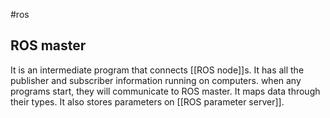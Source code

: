 #ros

## ROS master

It is an intermediate program that connects [[ROS node]]s. It has all the publisher and subscriber information running on computers. when any programs start, they will communicate to ROS master. It maps data through their types. It also stores parameters on [[ROS parameter server]]. 

‍